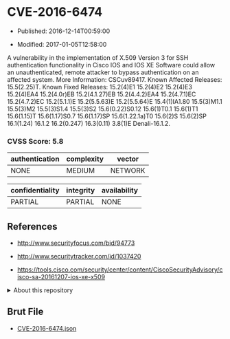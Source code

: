 # CVE-2016-6474

- Published: 2016-12-14T00:59:00

- Modified: 2017-01-05T12:58:00

A vulnerability in the implementation of X.509 Version 3 for SSH authentication functionality in Cisco IOS and IOS XE Software could allow an unauthenticated, remote attacker to bypass authentication on an affected system. More Information: CSCuv89417. Known Affected Releases: 15.5(2.25)T. Known Fixed Releases: 15.2(4)E1 15.2(4)E2 15.2(4)E3 15.2(4)EA4 15.2(4.0r)EB 15.2(4.1.27)EB 15.2(4.4.2)EA4 15.2(4.7.1)EC 15.2(4.7.2)EC 15.2(5.1.1)E 15.2(5.5.63)E 15.2(5.5.64)E 15.4(1)IA1.80 15.5(3)M1.1 15.5(3)M2 15.5(3)S1.4 15.5(3)S2 15.6(0.22)S0.12 15.6(1)T0.1 15.6(1)T1 15.6(1.15)T 15.6(1.17)S0.7 15.6(1.17)SP 15.6(1.22.1a)T0 15.6(2)S 15.6(2)SP 16.1(1.24) 16.1.2 16.2(0.247) 16.3(0.11) 3.8(1)E Denali-16.1.2.

### CVSS Score: **5.8**

| authentication | complexity | vector |
| --- | --- | --- |
| NONE | MEDIUM | NETWORK |

| confidentiality | integrity | availability |
| --- | --- | --- |
| PARTIAL | PARTIAL | NONE |

## References

* http://www.securityfocus.com/bid/94773

* http://www.securitytracker.com/id/1037420

* https://tools.cisco.com/security/center/content/CiscoSecurityAdvisory/cisco-sa-20161207-ios-xe-x509

<details>
<summary>About this repository</summary> 

  This repository is part of the project [Live Hack CVE](https://github.com/Live-Hack-CVE). Main website can be found [www.live-hack.org](https://www.live-hack.org) 
  
  Made by [Sn0wAlice](https://github.com/Sn0wAlice) for the people that care about security and need to have a feed of the latest CVEs. Hope you enjoy it, don't forget to star the repo and follow me on [Twitter](https://twitter.com/Sn0wAlice) and [Github](https://github.com/Sn0wAlice). And that is my [personnal website](https://www.alice-snow.me/)

  - [Home Page](https://github.com/Live-Hack-CVE)
  - [Framework](https://github.com/Live-Hack-CVE/cve-framework)
  - [CVE database](https://github.com/Live-Hack-CVE/full_database)
  - [Changelog](https://github.com/Live-Hack-CVE/Changelog)
</details>

## Brut File

* [CVE-2016-6474.json](https://raw.githubusercontent.com/Live-Hack-CVE/full_database/main/cves/2016/CVE-2016-6474.json)

